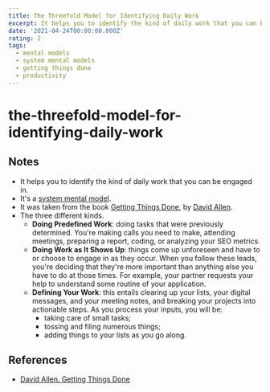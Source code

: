 ```yaml
---
title: The Threefold Model for Identifying Daily Work
excerpt: It helps you to identify the kind of daily work that you can be engaged in.
date: '2021-04-24T00:00:00.000Z'
rating: 2
tags:
  - mental models
  - system mental models
  - getting things done
  - productivity
---
```


# the-threefold-model-for-identifying-daily-work

## Notes

* It helps you to identify the kind of daily work that you can be engaged in.
* It's a [system mental model](https://github.com/arantespp/arantespp.com/tree/b6972d031c3b14786c74e4cbe8941b4cc5f36c0f/zettelkasten/system-mental-models/README.md).
* It was taken from the book [Getting Things Done](https://github.com/arantespp/arantespp.com/tree/b6972d031c3b14786c74e4cbe8941b4cc5f36c0f/books/getting-things-done/README.md), by [David Allen](https://github.com/arantespp/arantespp.com/tree/b6972d031c3b14786c74e4cbe8941b4cc5f36c0f/zettelkasten/david-allen/README.md).
* The three different kinds.
  * **Doing Predefined Work**: doing tasks that were previously determined. You're making calls you need to make, attending meetings, preparing a report, coding, or analyzing your SEO metrics.
  * **Doing Work as It Shows Up**: things come up unforeseen and have to or choose to engage in as they occur. When you follow these leads, you're deciding that they're more important than anything else you have to do at those times. For example, your partner requests your help to understand some routine of your application.
  * **Defining Your Work**: this entails clearing up your lists, your digital messages, and your meeting notes, and breaking your projects into actionable steps. As you process your inputs, you will be:
    * taking care of small tasks;
    * tossing and filing numerous things;
    * adding things to your lists as you go along.

## References

* [David Allen. Getting Things Done](https://github.com/arantespp/arantespp.com/tree/b6972d031c3b14786c74e4cbe8941b4cc5f36c0f/books/getting-things-done/README.md)

